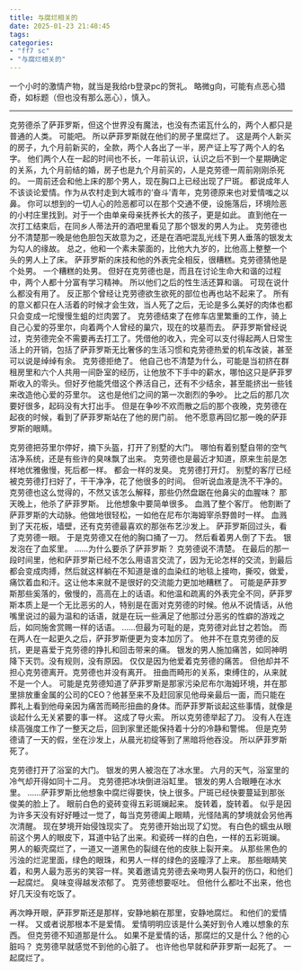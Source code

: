 ```yaml
---
title: 与腐烂相关的
date: 2025-01-23 21:48:45
tags:
categories:
- "ff7 sc"
- "与腐烂相关的"
---
```


一个小时的激情产物，就当是我给rb登录pc的贺礼。
略微g向，可能有点恶心猎奇，如标题（但也没有那么恶心），慎入。

------


克劳德杀了萨菲罗斯，但这个世界没有魔法，也没有杰诺瓦什么的，两个人都只是普通的人类。
可能吧。
所以萨菲罗斯就在他们的房子里腐烂了。
这是两个人新买的房子，九个月前新买的，全款，两个人各出了一半，房产证上写了两个人的名字。
他们两个人在一起的时间也不长，一年前认识，认识之后不到一个星期确定的关系，九个月前结的婚，房子也是九个月前买的，人是克劳德一周前刚刚杀死的。
一周前还会和他上床的那个男人，现在胸口上已经出现了尸斑。
都说成年人不该谈论爱情。作为从农村走到大城市的‘奋斗’青年，克劳德原来也对爱情嗤之以鼻。
你可以想到的一切人心的险恶都可以在那个交通不便，设施落后，环境险恶的小村庄里找到。对于一个由单亲母亲抚养长大的孩子，更是如此。
直到他在一次打工结束后，在同乡人蒂法开的酒吧里看见了那个银发的男人为止。
克劳德也分不清楚那一晚是他色胆包天故意为之，还是在酒吧混乱光线下男人垂落的银发太为勾人的缘故。
总之，他和一个素未蒙面的，比他大九岁的，比他高上整整一个头的男人上了床。
萨菲罗斯的床技和他的外表完全相反，很糟糕。克劳德猜他是个处男。
一个糟糕的处男。
但好在克劳德也是，而且在讨论生命大和谐的过程中，两个人都十分富有学习精神。
所以他们之后的性生活还算和谐。
可现在说什么都没有用了。
反正那个曾经让克劳德欲生欲死的部位也再也站不起来了。
所有的意义都只在人活着的时候才会生效，当人死了之后，无论是多么美好的肉体也都只会变成一坨慢慢生蛆的烂肉罢了。
克劳德结束了在修车店里繁重的工作，骑上自己心爱的芬里尔，向着两个人曾经的巢穴，现在的坟墓而去。
萨菲罗斯曾经说过，克劳德完全不需要再去打工了。凭借他的收入，完全可以支付得起两人日常生活上的开销，包括了萨菲罗斯无比奢侈的生活习惯和克劳德热爱的机车改装，甚至可以说是绰绰有余。
克劳德拒绝了。
他自己也不清楚为什么，可能是当初挤在群租房里和六个人共用一间卧室的经历，让他放不下手中的薪水，哪怕这只是萨菲罗斯收入的零头。但好歹他能凭借这个养活自己，还有不少结余，甚至能挤出一些钱来改造他心爱的芬里尔。
这也是他们之间的第一次剧烈的争吵。
比之后的那几次要好很多，起码没有大打出手。
但是在争吵不欢而散之后的那个夜晚，克劳德在起夜的时候，看到了萨菲罗斯站在了他的房门前。
他不愿意再回忆那一晚的萨菲罗斯的眼睛。

克劳德把芬里尔停好，摘下头盔，打开了别墅的大门。
哪怕有着别墅自带的空气洁净系统，还是有些许的臭味飘了出来。
克劳德也是最近才知道，原来生前是怎样地优雅傲慢，死后都一样。
都会一样的发臭。
克劳德打开灯。
别墅的客厅已经被克劳德打扫好了，干干净净，花了他很多的时间。
但听说血液是洗不干净的。
克劳德也这么觉得的，不然又该怎么解释，那些仍然盘踞在他鼻尖的血腥味？
那天晚上，他杀了萨菲罗斯。
比他想象中要简单很多。
血溅了整个客厅。
他割断了萨菲罗斯的大动脉。他做地很轻松，一如他在尼布尔海姆宰杀野兽时一样。
血溅到了天花板，墙壁，还有克劳德最喜欢的那张布艺沙发上。
萨菲罗斯回过头，看了克劳德一眼。
于是克劳德又在他的胸口捅了一刀。
然后看着男人倒了下去。
银发泡在了血浆里。
……为什么要杀了萨菲罗斯？
克劳德说不清楚。
在最后的那一段时间里，他和萨菲罗斯已经不怎么用语言交流了，因为无论怎样的交流，到最后都会变成肉搏，然后就这样躺在不知道是谁的血染红的地毯上接吻，撕咬，做爱，痛饮着血和汗。这让他本来就不是很好的交流能力更加地糟糕了。
可能是萨菲罗斯那些奚落的，傲慢的，高高在上的话语。和他温和疏离的外表完全不同，萨菲罗斯本质上是一个无比恶劣的人，特别是在面对克劳德的时候。他从不说情话，从他嘴里说过的最为温和的话语，就是在玩一些满足了他那过分恶劣的性癖的游戏之后，如同施舍赏赐一样的话语。
……但最为可耻的是，克劳德对此甘之若饴。
而在两人在一起更久之后，萨菲罗斯便更为变本加厉了。
他并不在意克劳德的反抗，更是喜爱于克劳德的挣扎和回击带来的痛。
银发的男人施加痛苦，如同神明降下天罚。没有规则，没有原因。
仅仅是因为他爱着克劳德的痛苦。
但他却并不担心克劳德离开。克劳德也并没有离开。
扭曲而畸形的关系，束缚住的，从来就不是一个人。
可能是克劳德知道了萨菲罗斯是那家污染尼布尔海姆环境，并在那里排放重金属的公司的CEO？他甚至来不及赶回家见他母亲最后一面，而只能在葬礼上看到他母亲因为痛苦而畸形扭曲的身体。而萨菲罗斯谈起这些事情，就像是谈起什么无关紧要的事一样。
这成了导火索。
所以克劳德举起了刀。
没有人在连续高强度工作了一整天之后，回到家里还能保持着十分的冷静和警惕。
但是克劳德请了一天的假，坐在沙发上，从晨光初绽等到了黑暗将他吞没。
所以萨菲罗斯死了。

克劳德打开了浴室的大门。
银发的男人被泡在了冰水里。
六月的天气，浴室里的冷气却开得如同十二月。
克劳德把冰块倒进浴缸里。
银发的男人合眼睡在冰水里。
……萨菲罗斯比他想象中腐烂得要快，快上很多。尸斑已经快要蔓延到那张俊美的脸上了。
眼前白色的瓷砖变得五彩斑斓起来。
旋转着，旋转着。
似乎是因为许多天没有好好睡过一觉了，每当克劳德阖上眼睛，光怪陆离的梦境就会另他再次清醒。
现在梦境开始侵蚀现实了。
克劳德开始出现了幻觉。
有白色的蠕虫从眼前这个男人的眼皮下，耳道中钻了出来。和瓷砖一样的白色，一样的五彩斑斓。
男人的躯壳腐烂了，一道又一道黑色的裂缝在他的皮肤上裂开来。
从那些黑色的污浊的烂泥里面，绿色的眼珠，和男人一样的绿色的竖瞳浮了上来。
那些眼睛笑着，和男人最为恶劣的笑容一样。笑着邀请克劳德去亲吻男人裂开的伤口，和他们一起腐烂。
臭味变得越发浓郁了。
克劳德想要呕吐。
但他什么都吐不出来，他也好几天没有吃饭了。

再次睁开眼，萨菲罗斯还是那样，安静地躺在那里，安静地腐烂。
和他们的爱情一样。
又或者说那根本不是爱情。
爱情明明应该是什么美好到令人难以想象的东西。
但克劳德不知道那是什么。
如果不是爱情的话，那腐烂的又是什么？他的心脏吗？
克劳德早就感觉不到他的心脏了。
也许他也早就和萨菲罗斯一起死了。
一起腐烂了。
